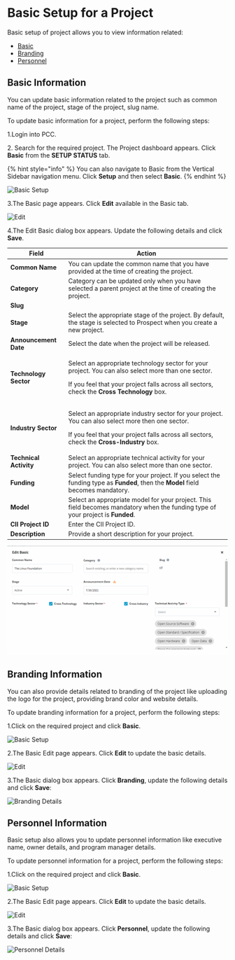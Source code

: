 # Basic Setup for a Project

Basic setup of project allows you to view information related:

* [Basic](basic-setup-for-a-project.md#basic-information)
* [Branding](basic-setup-for-a-project.md#branding-information)
* [Personnel](basic-setup-for-a-project.md#personnel-information)

## Basic Information <a href="#basic-information" id="basic-information"></a>

You can update basic information related to the project such as common name of the project, stage of the project, slug name.

To update basic information for a project, perform the following steps:

1.Login into PCC.

2\. Search for the required project. The Project dashboard appears. Click **Basic** from the **SETUP STATUS** tab.

{% hint style="info" %}
You can also navigate to Basic from the Vertical Sidebar navigation menu. Click **Setup** and then select **Basic**.
{% endhint %}

![Basic Setup](https://files.gitbook.com/v0/b/gitbook-28427.appspot.com/o/assets%2F-MT\_pAMg4FUQlUpKbPvg%2F-MYVqEiK8ITkWCIS1MX-%2F-MYVqe\_\_FDB2g32OQ5Rc%2FBasic.png?alt=media\&token=ee821b5f-26d5-440a-9e0b-91aee5cb690e)

3.The Basic page appears. Click **Edit** available in the Basic tab.

![Edit](https://files.gitbook.com/v0/b/gitbook-28427.appspot.com/o/assets%2F-MT\_pAMg4FUQlUpKbPvg%2F-MgdZ3FEhytAoLgAUcth%2F-Mgd\_pSJ\_nnTofuo9eFN%2FEdit.png?alt=media\&token=0887c72b-e8a7-491d-917b-b7e4ed1df2b0)

4.The Edit Basic dialog box appears. Update the following details and click **Save**.

| **Field**              | **Action**                                                                                                                                                                                                                |
| ---------------------- | ------------------------------------------------------------------------------------------------------------------------------------------------------------------------------------------------------------------------- |
| **Common Name**        | You can update the common name that you have provided at the time of creating the project.                                                                                                                                |
| **Category**           | Category can be updated only when you have selected a parent project at the time of creating the project.                                                                                                                 |
| **Slug**               |                                                                                                                                                                                                                           |
| **Stage**              | Select the appropriate stage of the project. By default, the stage is selected to Prospect when you create a new project.                                                                                                 |
| **Announcement Date**  | Select the date when the project will be released.                                                                                                                                                                        |
| **Technology Sector**  | <p>Select an appropriate technology sector for your project. You can also select more than one sector.</p><p>If you feel that your project falls across all sectors, check the <strong>Cross Technology</strong> box.</p> |
| **Industry Sector**    | <p>Select an appropriate industry sector for your project. You can also select more then one sector.</p><p>If you feel that your project falls across all sectors, check the <strong>Cross-Industry</strong> box.</p>     |
| **Technical Activity** | Select an appropriate technical activity for your project. You can also select more than one sector.                                                                                                                      |
| **Funding**            | Select funding type for your project. If you select the funding type as **Funded**, then the **Model** field becomes mandatory.                                                                                           |
| **Model**              | Select an appropriate model for your project. This field becomes mandatory when the funding type of your project is **Funded**.                                                                                           |
| **CII Project ID**     | Enter the CII Project ID.                                                                                                                                                                                                 |
| **Description**        | Provide a short description for your project.                                                                                                                                                                             |

![Edit Basic](../../.gitbook/assets/Edit-Basic.gif)

## Branding Information

You can also provide details related to branding of the project like uploading the logo for the project, providing brand color and website details.

To update branding information for a project, perform the following steps:

1.Click on the required project and click **Basic**.

![Basic Setup](https://files.gitbook.com/v0/b/gitbook-28427.appspot.com/o/assets%2F-MT\_pAMg4FUQlUpKbPvg%2F-MYVqEiK8ITkWCIS1MX-%2F-MYVqe\_\_FDB2g32OQ5Rc%2FBasic.png?alt=media\&token=ee821b5f-26d5-440a-9e0b-91aee5cb690e)

2.The Basic Edit page appears. Click **Edit** to update the basic details.

![Edit](https://gblobscdn.gitbook.com/assets%2F-MCG-Km6\_RcGyUVKsLIx%2F-MEHCY-wqnF4e-rkQmSt%2F-MEIOhpPgoOhKhQwm6Zx%2FBrand\_edit.png?alt=media\&token=77963ddb-0a73-4ec0-9276-89d95c4a52e6)

3.The Basic dialog box appears. Click **Branding**, update the following details and click **Save**:

![Branding Details](https://gblobscdn.gitbook.com/assets%2F-MCG-Km6\_RcGyUVKsLIx%2F-MEHCY-wqnF4e-rkQmSt%2F-MEIRfjJQ1bkaWL-G6PN%2FBrand\_Details.png?alt=media\&token=71b68a16-261d-4bcf-99f4-cd03b54bf2ed)

## Personnel Information <a href="#personnel-information" id="personnel-information"></a>

Basic setup also allows you to update personnel information like executive name, owner details, and program manager details.

To update personnel information for a project, perform the following steps:

1.Click on the required project and click **Basic**.

![Basic Setup](https://files.gitbook.com/v0/b/gitbook-28427.appspot.com/o/assets%2F-MT\_pAMg4FUQlUpKbPvg%2F-MYVqEiK8ITkWCIS1MX-%2F-MYVqe\_\_FDB2g32OQ5Rc%2FBasic.png?alt=media\&token=ee821b5f-26d5-440a-9e0b-91aee5cb690e)

2.The Basic Edit page appears. Click **Edit** to update the basic details.

![Edit](https://gblobscdn.gitbook.com/assets%2F-MCG-Km6\_RcGyUVKsLIx%2F-MEIS6pHfXwMvVAce590%2F-MEIT6lLvLipNpigYwtE%2FB1.png?alt=media\&token=62b41b4d-e867-48d8-b5d8-55d3e7cfd186)

3.The Basic dialog box appears. Click **Personnel**, update the following details and click **Save**:

![Personnel Details](https://gblobscdn.gitbook.com/assets%2F-MCG-Km6\_RcGyUVKsLIx%2F-MEIS6pHfXwMvVAce590%2F-MEIUCgEqo94OkxQi1gx%2FPersonnel.png?alt=media\&token=e5a110bb-01a6-4fa1-8c4a-fe64f16c25f2)
